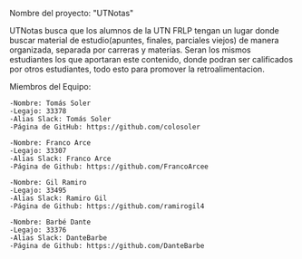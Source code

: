 Nombre del proyecto: "UTNotas"

UTNotas busca que los alumnos de la UTN FRLP tengan un lugar donde buscar material de estudio(apuntes, finales, parciales viejos) de manera organizada, separada por carreras y materias. Seran los mismos estudiantes los que aportaran este contenido, donde podran ser calificados por otros estudiantes, todo esto para promover la retroalimentacion.



Miembros del Equipo:


    -Nombre: Tomás Soler
    -Legajo: 33378
    -Alias Slack: Tomás Soler
    -Página de GitHub: https://github.com/colosoler
    
    -Nombre: Franco Arce
    -Legajo: 33307
    -Alias Slack: Franco Arce
    -Página de Github: https://github.com/FrancoArcee

    -Nombre: Gil Ramiro
    -Legajo: 33495
    -Alias Slack: Ramiro Gil
    -Página de Github: https://github.com/ramirogil4

    -Nombre: Barbé Dante
    -Legajo: 33376
    -Alias Slack: DanteBarbe
    -Página de Github: https://github.com/DanteBarbe
